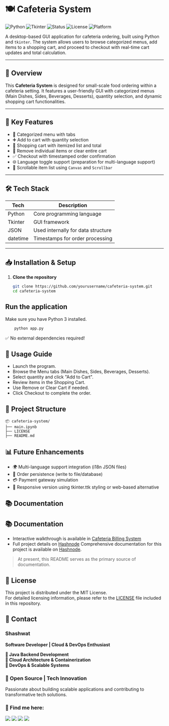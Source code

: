 # 🍽️ Cafeteria System

![Python](https://img.shields.io/badge/Python-3.10-blue?logo=python)
![Tkinter](https://img.shields.io/badge/Tkinter-GUI-green?logo=python)
![Status](https://img.shields.io/badge/Status-Active-brightgreen)
![License](https://img.shields.io/badge/License-MIT-yellow.svg)
![Platform](https://img.shields.io/badge/Platform-Desktop-lightgrey)


A desktop-based GUI application for cafeteria ordering, built using Python and `tkinter`. The system allows users to browse categorized menus, add items to a shopping cart, and proceed to checkout with real-time cart updates and total calculation.

---

## 📌 Overview

This **Cafeteria System** is designed for small-scale food ordering within a cafeteria setting. It features a user-friendly GUI with categorized menus (Main Dishes, Sides, Beverages, Desserts), quantity selection, and dynamic shopping cart functionalities.

---

## 🎯 Key Features

- 📑 Categorized menu with tabs
- ➕ Add to cart with quantity selection
- 🛒 Shopping cart with itemized list and total
- 🧹 Remove individual items or clear entire cart
- ✅ Checkout with timestamped order confirmation
- 🌐 Language toggle support (preparation for multi-language support)
- 🧾 Scrollable item list using `Canvas` and `Scrollbar`

---

## 🛠️ Tech Stack

| Tech        | Description                   |
|-------------|-------------------------------|
| Python      | Core programming language     |
| Tkinter     | GUI framework                 |
| JSON        | Used internally for data structure |
| datetime    | Timestamps for order processing |

---

## 📥 Installation & Setup

1. **Clone the repository**
   ```bash
   git clone https://github.com/yourusername/cafeteria-system.git
   cd cafeteria-system
    ```
## Run the application
Make sure you have Python 3 installed.
```bash
    python app.py
```
✅ No external dependencies required!

## 🚀 Usage Guide

- Launch the program.
- Browse the Menu tabs (Main Dishes, Sides, Beverages, Desserts).
- Select quantity and click "Add to Cart".
- Review items in the Shopping Cart.
- Use Remove or Clear Cart if needed.
- Click Checkout to complete the order.

## 🧱 Project Structure
```
📦 cafeteria-system/
├── main.ipynb
├── LICENSE           
├── README.md
```
## 📊 Future Enhancements

- 🌍 Multi-language support integration (i18n JSON files)
- 💾 Order persistence (write to file/database)
- 💳 Payment gateway simulation
- 📱 Responsive version using tkinter.ttk styling or web-based alternative

## 📚 Documentation

## 📚 Documentation

- Interactive walkthrough is available in [Cafeteria Billing System](./main.ipynb)
- Full project details on [Hashnode](https://hashnode.com/@Shashwat56)
Comprehensive documentation for this project is available on [Hashnode](https://hashnode.com/@Shashwat56).

> At present, this README serves as the primary source of documentation.

## 📜 License

This project is distributed under the MIT License.  
For detailed licensing information, please refer to the [LICENSE](./LICENSE) file included in this repository.


## 📩 Contact  
### Shashwat  
**Software Developer | Cloud & DevOps Enthusiast**

**🔹 Java Backend Development**<br>
**🔹 Cloud Architecture & Containerization**<br>
**🔹 DevOps & Scalable Systems**

### 🚀 Open Source | Tech Innovation  
Passionate about building scalable applications and contributing to transformative tech solutions.

### 📌 Find me here:  
[<img src="https://img.shields.io/badge/GitHub-181717?style=for-the-badge&logo=github&logoColor=white" />](https://github.com/Shashwat-19)  [<img src="https://img.shields.io/badge/LinkedIn-0A66C2?style=for-the-badge&logo=linkedin&logoColor=white" />](https://www.linkedin.com/in/shashwatk1956/)  [<img src="https://img.shields.io/badge/Email-D14836?style=for-the-badge&logo=gmail&logoColor=white" />](mailto:shashwat1956@gmail.com)  [<img src="https://img.shields.io/badge/Hashnode-2962FF?style=for-the-badge&logo=hashnode&logoColor=white" />](https://hashnode.com/@Shashwat56)
